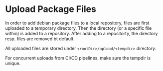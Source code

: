 # Upload Package Files
<div>

In order to add debian package files to a local repository, files are first uploaded to a temporary directory.
Then the directory (or a specific file within) is added to a repository. After adding to a repositorty, the directory resp. files are removed bt default.

All uploaded files are stored under `<rootDir>/upload/<tempdir>` directory.

For concurrent uploads from CI/CD pipelines, make sure the tempdir is unique.


</div>
